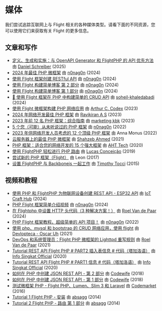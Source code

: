 # 媒体

我们尝试追踪互联网上与 Flight 相关的各种媒体类型。请看下面的不同资源，您可以使用它们来获取有关 Flight 的更多信息。

## 文章和写作

- [定义、生成和实施：与 OpenAPI Generator 和 FlightPHP 的 API 优先方法](https://dev.to/danielsc/define-generate-and-implement-an-api-first-approach-with-openapi-generator-and-flightphp-1fb3) 由 [Daniel Schreiber](https://github.com/daniel-sc) (2025)
- [2024 年最佳 PHP 微框架](https://dev.to/n0nag0n/best-php-micro-frameworks-for-2024-19h6) 由 [n0nag0n](https://github.com/n0nag0n) (2024)
- [使用 Flight 框架创建 RESTful API](https://dev.to/n0nag0n/creating-a-restful-api-with-flight-framework-56lj) 由 [n0nag0n](https://github.com/n0nag0n) (2024)
- [使用 Flight 构建简单博客 第 2 部分](https://dev.to/n0nag0n/building-a-simple-blog-with-flight-part-2-5acb) 由 [n0nag0n](https://github.com/n0nag0n) (2024)
- [使用 Flight 构建简单博客 第 1 部分](https://dev.to/n0nag0n/building-a-simple-blog-with-flight-part-1-4ap8) 由 [n0nag0n](https://github.com/n0nag0n) (2024)
- [🚀 使用 Flight 框架在 PHP 中构建简单的 CRUD API](https://dev.to/soheilkhaledabadi/build-a-simple-crud-api-in-php-with-the-flight-framework-5fnk) 由 [soheil-khaledabadi](https://dev.to/soheilkhaledabadi) (2024)
- [使用 Flight 微框架构建 PHP 网络应用](https://reintech.io/blog/building-php-web-application-flight-micro-framework) 由 [Arthur C. Codex](https://reintech.io/blog/author/arthur-c-codex) (2023)
- [2024 年网络开发最佳 PHP 框架](https://www.simplilearn.com/tutorials/php-tutorial/php-framework) 由 [Ravikiran A S](https://www.simplilearn.com/tutorials/php-tutorial/php-framework) (2023)
- [2023 年前 12 名 PHP 框架：综合指南](https://marketingkbk1.medium.com/top-12-php-frameworks-a-comprehensive-guide-for-2023-73746e49a1dd) 由 [marketing kbk](https://marketingkbk1.medium.com/) (2023)
- [5 个您（可能）从未听说过的 PHP 框架](https://dev.to/n0nag0n/5-php-frameworks-youve-probably-never-heard-of-3jc1) 由 [n0nag0n](https://github.com/n0nag0n) (2022)
- [2023 年供网络开发人员考虑的 12 个顶级 PHP 框架](https://raygun.com/blog/top-php-frameworks/) 由 Anna Monus (2022)
- [云服务器上的最佳 PHP 微框架](https://www.cloudways.com/blog/php-micro-framework/) 由 [Shahzeb Ahmed](https://www.cloudways.com/blog/author/shahzebahmed/) (2021)
- [PHP 框架：适合您的网络开发的 15 个强大框架](https://blog.arrowhitech.com/php-framework-top-15-powerful-ones-for-your-web-development-2020/) 由 [AHT Tech](https://blog.arrowhitech.com/author/aht-tech/) (2020)
- [使用 FlightPHP 轻松进行 PHP 路由](https://lucasrconceicao.medium.com/easy-php-routing-with-flightphp-344a86a1a449) 由 [Lucas Conceição](https://lucasrconceicao.medium.com/) (2019)
- [尝试新的 PHP 框架（Flight）](https://scaledimages.com/post/2017-09-20-trying-out-new-php-framework-flight/) 由 Leon (2017)
- [设置 FlightPHP 与 Backbonejs 一起工作](https://timothytocci.com/category/flightphp/) 由 [Timothy Tocci](https://timothytocci.com/author/timothytocci/) (2015)

## 视频和教程

- [使用 PHP 和 FlightPHP 为物联网设备创建 REST API - ESP32 API](https://www.youtube.com/watch?v=VpsuaIH0EiU) 由 [IoT Craft Hub](https://www.youtube.com/@IoTCraftHub) (2024)
- [PHP Flight 框架简单介绍视频](https://www.youtube.com/watch?v=VCztp1QLC2c) 由 [n0nag0n](https://www.youtube.com/@n0nag0n) (2024)
- [在 Flightphp 中设置 HTTP 头代码（3 种解决方案！）](https://www.youtube.com/watch?v=g1i0iy3LqKo) 由 [Roel Van de Paar](https://www.youtube.com/@RoelVandePaar) (2024)
- [PHP Flight 框架教程。超级简单的 API 项目！](https://www.youtube.com/watch?v=46WVlj1bXH0) 由 [n0nag0n](https://www.youtube.com/@n0nag0n) (2022)
- [使用 php、mysql 和 bootstrap 的 CRUD 网络应用，使用 flight](https://www.youtube.com/watch?v=WC7gxan2kHU) 由 [Devlopteca - Oscar Uh](https://www.youtube.com/@Develoteca) (2021)
- [DevOps 和系统管理员：Flight PHP 微框架的 Lighttpd 重写规则](https://www.youtube.com/watch?v=2_CVDbWKpJs) 由 [Roel Van de Paar](https://www.youtube.com/@RoelVandePaar) (2021)
- [Tutorial REST API Flight PHP # PART2 插入表信息 # 代码（塔加洛语）](https://www.youtube.com/watch?v=PpfCZc_j17w) 由 [Info Singkat Official](https://www.youtube.com/@InfoSingkat) (2020)
- [Tutorial REST API Flight PHP # PART1 信息 # 代码（塔加洛语）](https://www.youtube.com/watch?v=-f1a1wIAbJo) 由 [Info Singkat Official](https://www.youtube.com/@InfoSingkat) (2020)
- [如何在 PHP 中创建 JSON REST API - 第 2 部分](https://www.youtube.com/watch?v=QmNWvdJ0-Fw) 由 [Codewife](https://www.youtube.com/@Codewife) (2018)
- [如何在 PHP 中创建 JSON REST API - 第 1 部分](https://www.youtube.com/watch?v=eyzd3orrUMs) 由 [Codewife](https://www.youtube.com/@Codewife) (2018)
- [测试微框架 PHP - Flight PHP、Lumen、Slim 3 和 Laravel](https://www.youtube.com/watch?v=QRL1W4ofsqE) 由 [Codemarket](https://www.youtube.com/@Codemarket) (2016)
- [Tutorial 1 Flight PHP - 安装](https://www.youtube.com/watch?v=0sfsQfingB8) 由 [absagg](https://www.youtube.com/@absagg) (2014)
- [Tutorial 2 Flight PHP - 路由 第 1 部分](https://www.youtube.com/watch?v=Rgmxy9w1MZI) 由 [absagg](https://www.youtube.com/@absagg) (2014)